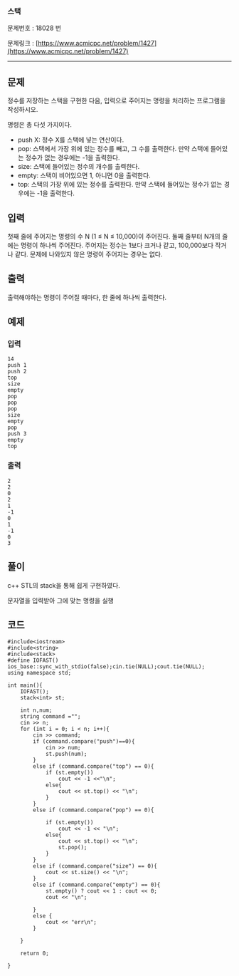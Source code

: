 ### 스택 ###

문제번호 : 18028 번

문제링크 : [https://www.acmicpc.net/problem/1427](https://www.acmicpc.net/problem/1427)

----------

## 문제 ##

정수를 저장하는 스택을 구현한 다음, 입력으로 주어지는 명령을 처리하는 프로그램을 작성하시오.

명령은 총 다섯 가지이다.

- push X: 정수 X를 스택에 넣는 연산이다.
- pop: 스택에서 가장 위에 있는 정수를 빼고, 그 수를 출력한다. 만약 스택에 들어있는 정수가 없는 경우에는 -1을 출력한다.
- size: 스택에 들어있는 정수의 개수를 출력한다.
- empty: 스택이 비어있으면 1, 아니면 0을 출력한다.
- top: 스택의 가장 위에 있는 정수를 출력한다. 만약 스택에 들어있는 정수가 없는 경우에는 -1을 출력한다.


## 입력 ##

첫째 줄에 주어지는 명령의 수 N (1 ≤ N ≤ 10,000)이 주어진다. 둘째 줄부터 N개의 줄에는 명령이 하나씩 주어진다. 주어지는 정수는 1보다 크거나 같고, 100,000보다 작거나 같다. 문제에 나와있지 않은 명령이 주어지는 경우는 없다.


## 출력 ##

출력해야하는 명령이 주어질 때마다, 한 줄에 하나씩 출력한다.


## 예제 ##
### 입력 ###

	14
	push 1
	push 2
	top
	size
	empty
	pop
	pop
	pop
	size
	empty
	pop
	push 3
	empty
	top

### 출력 ###

	2
	2
	0
	2
	1
	-1
	0
	1
	-1
	0
	3

## 풀이 ##
c++ STL의 stack을 통해 쉽게 구현하였다.

문자열을 입력받아 그에 맞는 명령을 실행





## 코드 ##


	#include<iostream>
	#include<string>
	#include<stack>
	#define IOFAST() ios_base::sync_with_stdio(false);cin.tie(NULL);cout.tie(NULL);
	using namespace std;
	
	int main(){
	    IOFAST();
		stack<int> st;
	
		int n,num;
		string command ="";
		cin >> n;
		for (int i = 0; i < n; i++){
			cin >> command;
			if (command.compare("push")==0){
				cin >> num;
				st.push(num);
			}
			else if (command.compare("top") == 0){
				if (st.empty())
					cout << -1 <<"\n";
				else{
					cout << st.top() << "\n";
				}
			}
			else if (command.compare("pop") == 0){
	
				if (st.empty())
					cout << -1 << "\n";
				else{
					cout << st.top() << "\n";
					st.pop();
				}
			}
			else if (command.compare("size") == 0){
				cout << st.size() << "\n";
			}
			else if (command.compare("empty") == 0){
				st.empty() ? cout << 1 : cout << 0;
				cout << "\n";
	
			}
			else {
				cout << "err\n";
			}
	
		}
	
		return 0;
		
	}


​	
​	
